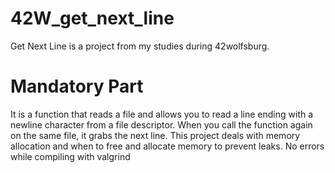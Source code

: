 # 42W_get_next_line
Get Next Line is a project from my studies during 42wolfsburg.

# Mandatory Part

It is a function that reads a file and allows you to read a line ending with a newline character from a file descriptor.
When you call the function again on the same file, it grabs the next line. 
This project deals with memory allocation and when to free and allocate memory to prevent leaks.
No errors while compiling with valgrind




